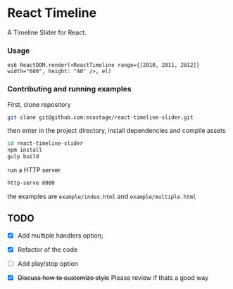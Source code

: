 React Timeline
=============

A Timeline Slider for React.

### Usage

`es6
ReactDOM.render(<ReactTimeline range={[2010, 2011, 2012]} width="600", height: "40" />, el)
`

### Contributing and running examples

First, clone repository

```bash
git clone git@github.com:ecostage/react-timeline-slider.git
```

then enter in the project directory, install dependencies and compile assets

```bash
cd react-timeline-slider
npm install
gulp build
```

run a HTTP server

```bash
http-serve 8080
```

the examples are `example/index.html` and `example/multiple.html`

## TODO

- [x] Add multiple handlers option;
- [x] Refactor of the code
- [ ] Add play/stop option
- [x] ~~Discuss how to customize style~~ Please review if thats a good way

